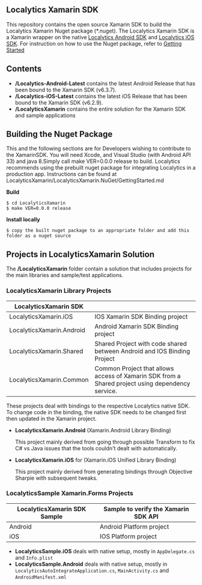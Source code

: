 Localytics Xamarin SDK
---
This repository contains the open source Xamarin SDK  to build the Localytics Xamarin Nuget package (*.nuget). The Localytics Xamarin SDK is a Xamarin wrapper on the native [Localytics Android SDK](https://github.com/localytics/Android-Client-Library) and [Localytics iOS SDK](https://github.com/localytics/Localytics-iOS). For instruction on how to use the Nuget package, refer to [Getting Started](GettingStarted.md)

## Contents
* **/Localytics-Android-Latest** contains the latest Android Release that has been bound to the Xamarin SDK (v6.3.7).
* **/Localytics-iOS-Latest** contains the latest iOS Release that has been bound to the Xamarin SDK (v6.2.9).
* **/LocalyticsXamarin** contains the entire solution for the Xamarin SDK and sample applications


## Building the Nuget Package
This and the following sections are for Developers wishing to contribute to the XamarinSDK.
You will need Xcode, and Visual Studio (with Android API 33) and java 8.Simply call make VER=0.0.0 release to build.
Localytics recommends using the prebuilt nuget package for integrating Localytics in a production app. Instructions can be found at LocalyticsXamarin/LocalyticsXamarin.NuGet/GettingStarted.md

**Build**
```
$ cd LocalyticsXamarin
$ make VER=0.0.0 release
```

**Install locally**
```
$ copy the built nuget package to an appropriate folder and add this folder as a nuget source
```

## Projects in LocalyticsXamarin Solution
The **/LocalyticsXamarin** folder contain a solution that includes projects for the main libraries and sample/test applications.


### LocalyticsXamarin Library Projects


| LocalyticsXamarin SDK     |   |
|---------------------------|---|
| LocalyticsXamarin.iOS     | IOS Xamarin SDK Binding project  |
| LocalyticsXamarin.Android | Android Xamarin SDK Binding project  |
| LocalyticsXamarin.Shared  | Shared Project with code shared between Android and IOS Binding Project  |
| LocalyticsXamarin.Common  | Common Project that allows access of Xamarin SDK from a Shared project using dependency service.  |

   
  These projects deal with bindings to the respective Localytics native SDK. To change code in the binding, the native SDK needs to be changed first then updated in the Xamarin   project.
  * **LocalyticsXamarin.Android** (Xamarin.Android Library Binding)
    
    This project mainly derived from going through possible Transform to fix C# vs Java issues that the tools couldn't dealt with automatically.
  * **LocalyticsXamarin.iOS** for (Xamarin.iOS Unified Library Binding)
    
    This project mainly derived from generating bindings through Objective Sharpie with subsequent tweaks.
  
### LocalyticsSample Xamarin.Forms Projects
  
  
| LocalyticsXamarin SDK Sample |  Sample to verify the Xamarin SDK API |
|------------------------------|---|
| Android    | Android Platform project  |
| iOS        | IOS Platform project      |

  * **LocalyticsSample.iOS** deals with native setup, mostly in `AppDelegate.cs` and `Info.plist`
  * **LocalyticsSample.Android** deals with native setup, mostly in `LocalyticsAutoIntegrateApplication.cs`, `MainActivity.cs` and `AndroidManifest.xml`
